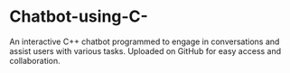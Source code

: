 # Chatbot-using-C-
An interactive C++ chatbot programmed to engage in conversations and assist users with various tasks. Uploaded on GitHub for easy access and collaboration.
